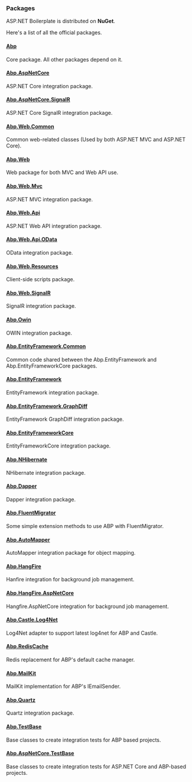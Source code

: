 ### Packages

ASP.NET Boilerplate is distributed on **NuGet**. 

Here's a list of all the official packages.

#### [Abp](http://www.nuget.org/packages/Abp)

Core package. All other packages depend on it.

#### [Abp.AspNetCore](http://www.nuget.org/packages/Abp.AspNetCore)

ASP.NET Core integration package.

#### [Abp.AspNetCore.SignalR](http://www.nuget.org/packages/Abp.AspNetCore.SignalR)

ASP.NET Core SignalR integration package.

#### [Abp.Web.Common](http://www.nuget.org/packages/Abp.Web.Common)

Common web-related classes (Used by both ASP.NET MVC and ASP.NET Core).

#### [Abp.Web](http://www.nuget.org/packages/Abp.Web)

Web package for both MVC and Web API use.

#### [Abp.Web.Mvc](http://www.nuget.org/packages/Abp.Web.Mvc)

ASP.NET MVC integration package.

#### [Abp.Web.Api](http://www.nuget.org/packages/Abp.Web.Api)

ASP.NET Web API integration package.

#### [Abp.Web.Api.OData](https://www.nuget.org/packages/Abp.Web.Api.OData)

OData integration package.

#### [Abp.Web.Resources](http://www.nuget.org/packages/Abp.Web.Resources)

Client-side scripts package.

#### [Abp.Web.SignalR](http://www.nuget.org/packages/Abp.Web.SignalR)

SignalR integration package.

#### [Abp.Owin](http://www.nuget.org/packages/Abp.Owin)

OWIN integration package.

#### [Abp.EntityFramework.Common](http://www.nuget.org/packages/Abp.EntityFramework.Common)

Common code shared between the Abp.EntityFramework and
Abp.EntityFrameworkCore packages.

#### [Abp.EntityFramework](http://www.nuget.org/packages/Abp.EntityFramework)

EntityFramework integration package.

#### [Abp.EntityFramework.GraphDiff](http://www.nuget.org/packages/Abp.EntityFramework.GraphDiff)

EntityFramework GraphDiff integration package.

#### [Abp.EntityFrameworkCore](http://www.nuget.org/packages/Abp.EntityFrameworkCore)

EntityFrameworkCore integration package.

#### [Abp.NHibernate](http://www.nuget.org/packages/Abp.NHibernate)

NHibernate integration package.

#### [Abp.Dapper](http://www.nuget.org/packages/Abp.Dapper)

Dapper integration package.

#### [Abp.FluentMigrator](http://www.nuget.org/packages/Abp.FluentMigrator)

Some simple extension methods to use ABP with FluentMigrator.

#### [Abp.AutoMapper](http://www.nuget.org/packages/Abp.AutoMapper)

AutoMapper integration package for object mapping.

#### [Abp.HangFire](http://www.nuget.org/packages/Abp.HangFire)

Hanfire integration for background job management.

#### [Abp.HangFire.AspNetCore](http://www.nuget.org/packages/Abp.HangFire.AspNetCore)

Hangfire.AspNetCore integration for background job management.

#### [Abp.Castle.Log4Net](http://www.nuget.org/packages/Abp.Castle.Log4Net)

Log4Net adapter to support latest log4net for ABP and Castle.

#### [Abp.RedisCache](https://www.nuget.org/packages/Abp.RedisCache)

Redis replacement for ABP's default cache manager.

#### [Abp.MailKit](https://www.nuget.org/packages/Abp.MailKit)

MailKit implementation for ABP's IEmailSender.

#### [Abp.Quartz](https://www.nuget.org/packages/Abp.Quartz)

Quartz integration package. 

#### [Abp.TestBase](http://www.nuget.org/packages/Abp.TestBase)

Base classes to create integration tests for ABP based projects.

#### [Abp.AspNetCore.TestBase](http://www.nuget.org/packages/Abp.AspNetCore.TestBase)

Base classes to create integration tests for ASP.NET Core and ABP-based
projects.
